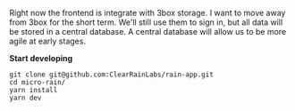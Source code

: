 Right now the frontend is integrate with 3box storage. I want to move away from 3box for the short term. We'll still use them to sign in, but all data will be stored in a central database. A central database will allow us to be more agile at early stages.

**Start developing**

```shell
git clone git@github.com:ClearRainLabs/rain-app.git
cd micro-rain/
yarn install
yarn dev
```
